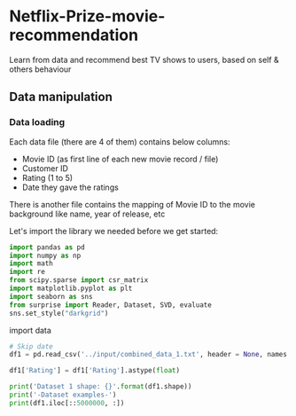 # Netflix-Prize-movie-recommendation

Learn from data and recommend best TV shows to users, based on self & others behaviour 

## Data manipulation

### Data loading

Each data file (there are 4 of them) contains below columns:

* Movie ID (as first line of each new movie record / file)
* Customer ID
* Rating (1 to 5)
* Date they gave the ratings

There is another file contains the mapping of Movie ID to the movie background like name, year of release, etc

Let's import the library we needed before we get started:
```python
import pandas as pd
import numpy as np
import math
import re
from scipy.sparse import csr_matrix
import matplotlib.pyplot as plt
import seaborn as sns
from surprise import Reader, Dataset, SVD, evaluate
sns.set_style("darkgrid")
```
import data
```python
# Skip date
df1 = pd.read_csv('../input/combined_data_1.txt', header = None, names = ['Cust_Id', 'Rating'], usecols = [0,1])

df1['Rating'] = df1['Rating'].astype(float)

print('Dataset 1 shape: {}'.format(df1.shape))
print('-Dataset examples-')
print(df1.iloc[::5000000, :])
```
